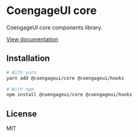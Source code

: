 # CoengageUI core

CoengageUI core components library.

[View documentation](https://coengage.dev/)

## Installation

```sh
# With yarn
yarn add @coengageui/core @coengageui/hooks

# With npm
npm install @coengageui/core @coengageui/hooks
```

## License

MIT
